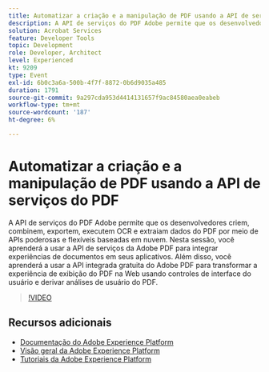 ```yaml
---
title: Automatizar a criação e a manipulação de PDF usando a API de serviços do PDF
description: A API de serviços do PDF Adobe permite que os desenvolvedores criem, combinem, exportem, executem OCR e extraiam dados do PDF por meio de APIs poderosas e flexíveis baseadas em nuvem. Nesta sessão, você aprenderá a usar a API de serviços da Adobe PDF para integrar experiências de documentos em seus aplicativos. Além disso, você aprenderá a usar a API integrada gratuita do Adobe PDF para transformar a experiência de exibição do PDF na Web usando controles de interface do usuário e derivar análises de usuário do PDF.
solution: Acrobat Services
feature: Developer Tools
topic: Development
role: Developer, Architect
level: Experienced
kt: 9209
type: Event
exl-id: 6b0c3a6a-500b-4f7f-8872-0b6d9035a485
duration: 1791
source-git-commit: 9a297cda953d4414131657f9ac84580aea0eabeb
workflow-type: tm+mt
source-wordcount: '187'
ht-degree: 6%

---
```


# Automatizar a criação e a manipulação de PDF usando a API de serviços do PDF

A API de serviços do PDF Adobe permite que os desenvolvedores criem, combinem, exportem, executem OCR e extraiam dados do PDF por meio de APIs poderosas e flexíveis baseadas em nuvem. Nesta sessão, você aprenderá a usar a API de serviços da Adobe PDF para integrar experiências de documentos em seus aplicativos. Além disso, você aprenderá a usar a API integrada gratuita do Adobe PDF para transformar a experiência de exibição do PDF na Web usando controles de interface do usuário e derivar análises de usuário do PDF.

>[!VIDEO](https://video.tv.adobe.com/v/338039/?quality=12&learn=on&hidetitle=true)

## Recursos adicionais

- [Documentação do Adobe Experience Platform](https://experienceleague.adobe.com/docs/experience-platform.html)
- [Visão geral da Adobe Experience Platform](https://experienceleague.adobe.com/docs/experience-platform/landing/home.html?lang=pt-BR)
- [Tutoriais da Adobe Experience Platform](https://experienceleague.adobe.com/docs/platform-learn/tutorials/overview.html?lang=pt-BR)
